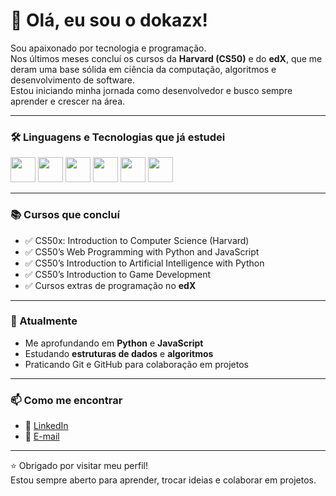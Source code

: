 # 👋 Olá, eu sou o dokazx!

Sou apaixonado por tecnologia e programação.  
Nos últimos meses concluí os cursos da **Harvard (CS50)** e do **edX**, que me deram uma base sólida em ciência da computação, algoritmos e desenvolvimento de software.  
Estou iniciando minha jornada como desenvolvedor e busco sempre aprender e crescer na área.

---

### 🛠️ Linguagens e Tecnologias que já estudei
<p align="left">
  <img src="https://cdn.jsdelivr.net/gh/devicons/devicon/icons/python/python-original.svg" width="40" height="40"/>
  <img src="https://cdn.jsdelivr.net/gh/devicons/devicon/icons/c/c-original.svg" width="40" height="40"/>
  <img src="https://cdn.jsdelivr.net/gh/devicons/devicon/icons/javascript/javascript-original.svg" width="40" height="40"/>
  <img src="https://cdn.jsdelivr.net/gh/devicons/devicon/icons/mysql/mysql-original.svg" width="40" height="40"/>
  <img src="https://cdn.jsdelivr.net/gh/devicons/devicon/icons/git/git-original.svg" width="40" height="40"/>
  <img src="https://cdn.jsdelivr.net/gh/devicons/devicon/icons/github/github-original.svg" width="40" height="40"/>
</p>

---

### 📚 Cursos que concluí
- ✅ CS50x: Introduction to Computer Science (Harvard)  
- ✅ CS50’s Web Programming with Python and JavaScript  
- ✅ CS50’s Introduction to Artificial Intelligence with Python  
- ✅ CS50’s Introduction to Game Development  
- ✅ Cursos extras de programação no **edX**

---

### 🌱 Atualmente
- Me aprofundando em **Python** e **JavaScript**  
- Estudando **estruturas de dados** e **algoritmos**  
- Praticando Git e GitHub para colaboração em projetos  

---

### 📫 Como me encontrar
- 💼 [LinkedIn](https://linkedin.com/in/SEU-LINKEDIN)  
- 📧 [E-mail](mailto:SEUEMAIL@EMAIL.COM)  

---

⭐ Obrigado por visitar meu perfil!  
Estou sempre aberto para aprender, trocar ideias e colaborar em projetos.
